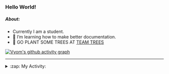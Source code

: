 ### Hello World!

##### About:
- Currently I am a student.
- 🌱 I’m learning how to make better documentation.
- 🌱 GO PLANT SOME TREES AT [TEAM TREES](https://teamtrees.org/)

[![Vyom's github activity graph](https://activity-graph.herokuapp.com/graph?username=Vyvy-vi)](https://github.com/ashutosh00710/github-readme-activity-graph)

---
<details>
  <summary>:zap: My Activity:</summary>
  
<!--START_SECTION:waka-->
![Code Time](http://img.shields.io/badge/Code%20Time-834%20hrs%2025%20mins-blue)

**I'm a Night 🦉** 

```text
🌞 Morning    77 commits     ██░░░░░░░░░░░░░░░░░░░░░░░   8.01% 
🌆 Daytime    279 commits    ███████░░░░░░░░░░░░░░░░░░   29.03% 
🌃 Evening    309 commits    ████████░░░░░░░░░░░░░░░░░   32.15% 
🌙 Night      296 commits    ███████░░░░░░░░░░░░░░░░░░   30.8%

```
📅 **I'm Most Productive on Sunday** 

```text
Monday       108 commits    ██░░░░░░░░░░░░░░░░░░░░░░░   11.24% 
Tuesday      137 commits    ███░░░░░░░░░░░░░░░░░░░░░░   14.26% 
Wednesday    167 commits    ████░░░░░░░░░░░░░░░░░░░░░   17.38% 
Thursday     131 commits    ███░░░░░░░░░░░░░░░░░░░░░░   13.63% 
Friday       120 commits    ███░░░░░░░░░░░░░░░░░░░░░░   12.49% 
Saturday     100 commits    ██░░░░░░░░░░░░░░░░░░░░░░░   10.41% 
Sunday       198 commits    █████░░░░░░░░░░░░░░░░░░░░   20.6%

```


📊 **This Week I Spent My Time On** 

```text
🔥 Editors: 
VS Code                  1 min               █████████████████████████   100.0%

🐱‍💻 Projects: 
palantir                 1 min               █████████████████████████   100.0%

```


 Last Updated on 18/07/2022 18:04:47 UTC
<!--END_SECTION:waka-->
</details>
